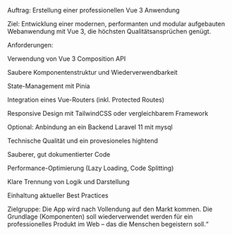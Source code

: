 Auftrag: Erstellung einer professionellen Vue 3 Anwendung

Ziel:
Entwicklung einer modernen, performanten und modular aufgebauten Webanwendung mit Vue 3, die höchsten Qualitätsansprüchen genügt.

Anforderungen:

Verwendung von Vue 3 Composition API

Saubere Komponentenstruktur und Wiederverwendbarkeit

State-Management mit Pinia

Integration eines Vue-Routers (inkl. Protected Routes)

Responsive Design mit TailwindCSS oder vergleichbarem Framework

Optional: Anbindung an ein Backend Laravel 11 mit mysql

Technische Qualität und ein provesioneles hightend 

Sauberer, gut dokumentierter Code

Performance-Optimierung (Lazy Loading, Code Splitting)

Klare Trennung von Logik und Darstellung

Einhaltung aktueller Best Practices

Zielgruppe:
Die App wird nach Vollendung auf den Markt kommen. Die Grundlage (Komponenten) soll wiederverwendet werden für ein professionelles Produkt im Web – das die Menschen begeistern soll.“